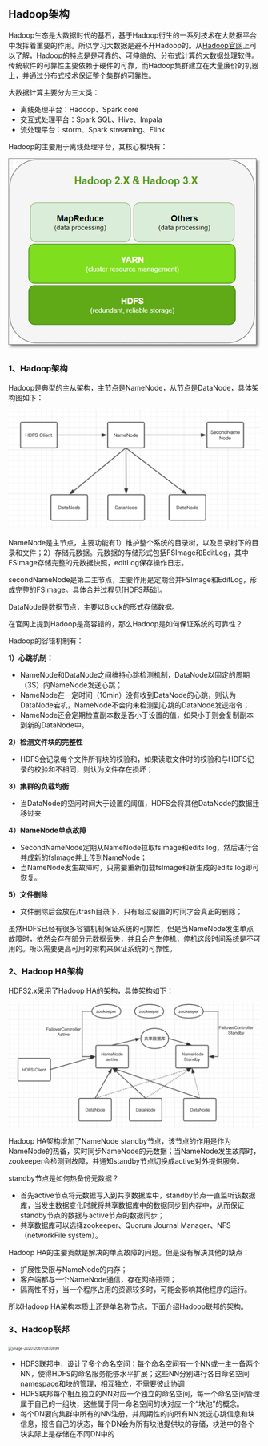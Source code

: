 ## Hadoop架构

Hadoop生态是大数据时代的基石，基于Hadoop衍生的一系列技术在大数据平台中发挥着重要的作用。所以学习大数据是避不开Hadoop的。从[Hadoop官网](http://hadoop.apache.org/)上可以了解，Hadoop的特点是是可靠的、可伸缩的、分布式计算的大数据处理软件。传统软件的可靠性主要依赖于硬件的可靠，而Hadoop集群建立在大量廉价的机器上，并通过分布式技术保证整个集群的可靠性。

大数据计算主要分为三大类：

- 离线处理平台：Hadoop、Spark core
- 交互式处理平台：Spark SQL、Hive、Impala
- 流处理平台：storm、Spark streaming、Flink

Hadoop的主要用于离线处理平台，其核心模块有：

![image-20201206152245054](img/Hadoop模块图.png)



### 1、Hadoop架构

Hadoop是典型的主从架构，主节点是NameNode，从节点是DataNode，具体架构图如下：

<img src="img/HDFS架构.png" alt="image-20201206153931447" style="zoom:50%;" />

NameNode是主节点，主要功能有1）维护整个系统的目录树，以及目录树下的目录和文件；2）存储元数据。元数据的存储形式包括FSImage和EditLog，其中FSImage存储完整的元数据快照，editLog保存操作日志。

secondNameNode是第二主节点，主要作用是定期合并FSImage和EditLog，形成完整的FSImage。具体合并过程见[[HDFS基础](https://github.com/Rosscqu/toBeBigDataer/blob/master/3%E3%80%81Hadoop%E7%AF%87/Hadoop%E7%AF%87%E2%80%94%E2%80%94HDFS%E5%9F%BA%E7%A1%80.md)]。

DataNode是数据节点，主要以Block的形式存储数据。

在官网上提到Hadoop是高容错的，那么Hadoop是如何保证系统的可靠性？

Hadoop的容错机制有：

**1）心跳机制：**

- NameNode和DataNode之间维持心跳检测机制，DataNode以固定的周期（3S）向NameNode发送心跳；
- NameNode在一定时间（10min）没有收到DataNode的心跳，则认为DataNode宕机，NameNode不会向未检测到心跳的DataNode发送指令；
- NameNode还会定期检查副本数是否小于设置的值，如果小于则会复制副本到新的DataNode中。

**2）检测文件块的完整性**

- HDFS会记录每个文件所有块的校验和，如果读取文件时的校验和与HDFS记录的校验和不相同，则认为文件存在损坏；

**3）集群的负载均衡**

- 当DataNode的空闲时间大于设置的阈值，HDFS会将其他DataNode的数据迁移过来

**4）NameNode单点故障**

- SecondNameNode定期从NameNode拉取fsImage和edits log，然后进行合并成新的fsImage并上传到NameNode；
- 当NameNode发生故障时，只需要重新加载fsImage和新生成的edits log即可恢复。

**5）文件删除**

- 文件删除后会放在/trash目录下，只有超过设置的时间才会真正的删除；

虽然HDFS已经有很多容错机制保证系统的可靠性，但是当NameNode发生单点故障时，依然会存在部分元数据丢失，并且会产生停机，停机这段时间系统是不可用的。所以需要更高可用的架构来保证系统的可靠性。

### 2、Hadoop HA架构

HDFS2.x采用了Hadoop HA的架构，具体架构如下：

<img src="img/Hadoop HA架构.png" alt="image-20201206165129261" style="zoom:50%;" />

Hadoop HA架构增加了NameNode standby节点，该节点的作用是作为NameNode的热备，实时同步NameNode的元数据；当NameNode发生故障时，zookeeper会检测到故障，并通知standby节点切换成active对外提供服务。

standby节点是如何热备份元数据？

- 首先active节点将元数据写入到共享数据库中，standby节点一直监听该数据库，当发生数据变化时就将共享数据库中的数据同步到内存中，从而保证standby节点的数据与active节点的数据同步；
- 共享数据库可以选择zookeeper、Quorum Journal Manager、NFS（networkFile system）。

Hadoop HA的主要贡献是解决的单点故障的问题。但是没有解决其他的缺点：

- 扩展性受限与NameNode的内存；
- 客户端都与一个NameNode通信，存在网络瓶颈；
- 隔离性不好，当一个程序占用的资源较多时，可能会影响其他程序的运行。

所以Hadoop HA架构本质上还是单名称节点。下面介绍Hadoop联邦的架构。

### 3、Hadoop联邦

<img src="../../../Library/Application Support/typora-user-images/image-20201206170830899.png" alt="image-20201206170830899" style="zoom:50%;" />

- HDFS联邦中，设计了多个命名空间；每个命名空间有一个NN或一主一备两个NN，使得HDFS的命名服务能够水平扩展；这些NN分别进行各自命名空间namespace和块的管理，相互独立，不需要彼此协调
- HDFS联邦每个相互独立的NN对应一个独立的命名空间，每一个命名空间管理属于自己的一组块，这些属于同一命名空间的块对应一个“块池”的概念。
- 每个DN要向集群中所有的NN注册，并周期性的向所有NN发送心跳信息和块信息，报告自己的状态，每个DN会为所有块池提供块的存储，块池中的各个块实际上是存储在不同DN中的